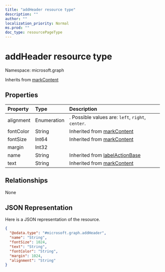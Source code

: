 ```yaml
---
title: "addHeader resource type"
description: ""
author: ""
localization_priority: Normal
ms.prod: ""
doc_type: resourcePageType
---
```


# addHeader resource type


Namespace: microsoft.graph




Inherits from [markContent](../resources/markcontent.md)

## Properties
|Property|Type|Description|
|:---|:---|:---|
|alignment|Enumeration|. Possible values are: `left`, `right`, `center`.|
|fontColor|String| Inherited from [markContent](../resources/markcontent.md)|
|fontSize|Int64| Inherited from [markContent](../resources/markcontent.md)|
|margin|Int32||
|name|String| Inherited from [labelActionBase](../resources/labelactionbase.md)|
|text|String| Inherited from [markContent](../resources/markcontent.md)|

## Relationships
None

## JSON Representation
Here is a JSON representation of the resource.
<!-- {
  "blockType": "resource",
  "@odata.type": "microsoft.graph.addHeader"
}
-->
``` json
{
  "@odata.type": "#microsoft.graph.addHeader",
  "name": "String",
  "fontSize": 1024,
  "text": "String",
  "fontColor": "String",
  "margin": 1024,
  "alignment": "String"
}
```

